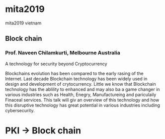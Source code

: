 # mita2019
mita2019 vietnam

## Block chain
### Prof. Naveen Chilamkurti, Melbourne Australia

A technology for security beyond Cryptocurrency

Blockchains evolution has been compared to the early rasing of the Internet.
Last decade Blockchain technology has been widely used in design and development of crytocurrency.
Little we know that Blockchain technology has the ablility to enhanced and may also ba a game changer in various industries such as Health, Enegry, Manufactureing and pariculaily Finaceal services.
This talk will giv an overview of this technology and how this disruptive technology has great potential in various industries including cybersecurity.


# PKI -> Block chain


